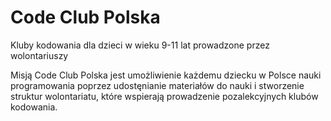Code Club Polska
===============

Kluby kodowania dla dzieci w wieku 9-11 lat prowadzone przez wolontariuszy

Misją Code Club Polska jest umożliwienie każdemu dziecku w Polsce nauki programowania poprzez udostęnianie materiałów do nauki i stworzenie struktur wolontariatu, które wspierają prowadzenie pozalekcyjnych klubów kodowania.
